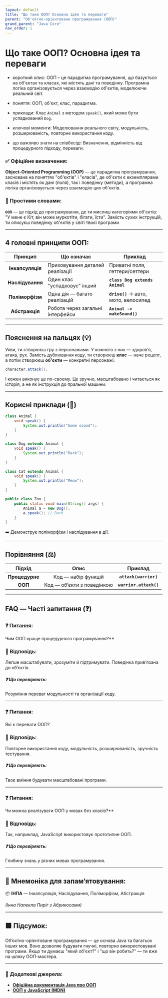 ```yaml
---
layout: default
title: "Що таке ООП? Основна ідея та переваги"
parent: "Об'єктно-орієнтоване програмування (ООП)"
grand_parent: "Java Core"
nav_order: 1
---
```


# Що таке ООП? Основна ідея та переваги

* короткий опис: ООП – це парадигма програмування, що базується на об'єктах та класах, які містять дані та поведінку. Програмна логіка організовується через взаємодію об'єктів, моделюючи реальний світ.

* поняття: ООП, об'єкт, клас, парадигма.

* приклади: Клас `Animal` з методом `speak()`, який може бути успадкований `Dog`.

* ключові моменти: Моделювання реального світу, модульність, розширюваність, повторне використання коду.

* що важливо знати на співбесіді: Визначення, відмінність від процедурного підходу, переваги.

### **✅ Офіційне визначення:**

**Object-Oriented Programming (OOP)** — це парадигма програмування, заснована на поняттях "об'єктів" і "класів", де об'єкти є екземплярами класів і містять як дані (поля), так і поведінку (методи), а програмна логіка організовується через взаємодію цих об'єктів.

### **🧠 Простими словами:**

**`ООП`** — це підхід до програмування, де ти мислиш категоріями об'єктів: "У мене є Кіт, він може муркотіти, бігати, їсти". Замість сухих інструкцій, ти описуєш поведінку об'єктів у світі твоєї програми

---

## **4 головні принципи ООП:**

| Принцип | Що означає | Приклад |
| :---: | ----- | ----- |
| **Інкапсуляція** | Приховування деталей реалізації | Приватні поля, геттери/сеттери |
| **Наслідування** | Один клас "успадковує" інший | **`class Dog extends Animal`** |
| **Поліморфізм** | Одна дія — багато реалізацій | **`drive()`** -> авто, мото, велосипед |
| **Абстракція** | Робота через загальні інтерфейси | **`Animal -> makeSound()`** |

---

## **Пояснення на пальцях (💡)**

Уяви, ти створюєш гру з персонажами. У кожного з них — здоров’я, атака, рух. Замість дублювання коду, ти створюєш **клас** — наче рецепт, а потім створюєш **об'єкти** — конкретні персонажі.

```java
character.attack();
```

І кожен виконує це по-своєму. Це зручно, масштабовано і читається як історія, а не як інструкція до пральної машини.

---

## **Корисні приклади (🧪)**

```java
class Animal {
    void speak() {
        System.out.println("Some sound");
    }
}

class Dog extends Animal {
    void speak() {
        System.out.println("Bark");
    }
}

class Cat extends Animal {
    void speak() {
        System.out.println("Meow");
    }
}

public class Zoo {
    public static void main(String[] args) {
        Animal a = new Dog();
        a.speak(); // Bark
    }
}
```

➡️ Демонструє поліморфізм і наслідування в дії.

---

## **Порівняння (⚖️)**

| Підхід | Опис | Приклад |
| :---: | :---: | :---: |
| **Процедурне** | Код — набір функцій | **`attack(warrior)`** |
| **ООП** | Код — об’єкти з поведінкою | **`warrior.attack()`** |

---

## **FAQ — Часті запитання (❓)**

### **❓ Питання:**

 Чим ООП краще процедурного програмування?**

### **💬 Відповідь:**

Легше масштабувати, зрозуміти й підтримувати. Поведінка прив’язана до об’єктів.

##### **❓ Що перевіряють:**

Розуміння переваг модульності та організації коду.

---

### **❓ Питання:**

Які є переваги ООП?

### **💬 Відповідь:**

Повторне використання коду, модульність, розширюваність, зручність тестування.

##### **❓ Що перевіряють:**

Твоє вміння будувати масштабовані програми.

---

### **❓ Питання:**

 Чи можна реалізувати ООП у мовах без класів?**

### **💬 Відповідь:**

Так, наприклад, JavaScript використовує прототипне ООП.

##### **❓ Що перевіряють:**

Глибину знань у різних мовах програмування.

---

## **🧠 Мнемоніка для запам’ятовування:**

📦 **ІНПА** — Інкапсуляція, Наслідування, Поліморфізм, Абстракція

*(Інна Напекла Пиріг з Абрикосами)*

---

## **🟩 Підсумок:**

Об’єктно-орієнтоване програмування — це основа Java та багатьох інших мов. Воно дозволяє будувати гнучкі, повторно використовувані програми. Якщо ти думаєш "який об'єкт?" і "що він робить?" — ти вже на шляху ООП-мастера.

---

### **🔗 Додаткові джерела:**

* [**Офіційна документація Java про ООП**](https://docs.oracle.com/javase/tutorial/java/concepts/)
* [**ООП у JavaScript (MDN)**](https://developer.mozilla.org/en-US/docs/Learn/JavaScript/Objects/Object-oriented_JS)
